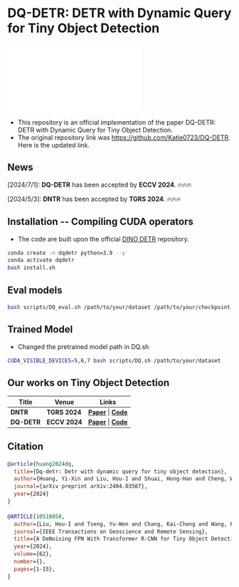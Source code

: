 # DQ-DETR: DETR with Dynamic Query for Tiny Object Detection

![method](./figure/model_final_V4.pdf)

* This repository is an official implementation of the paper DQ-DETR: DETR with Dynamic Query for Tiny Object Detection.
* The original repository link was https://github.com/Katie0723/DQ-DETR. Here is the updated link.


## News
[2024/7/1]: **DQ-DETR** has been accepted by **ECCV 2024**. 🔥🔥🔥

[2024/5/3]: **DNTR** has been accepted by **TGRS 2024**. 🔥🔥🔥


## Installation -- Compiling CUDA operators
* The code are built upon the official [DINO DETR](https://github.com/IDEA-Research/DINO) repository.

```sh
conda create -n dqdetr python=3.9 --y
conda activate dqdetr
bash install.sh
```

<!-- # bash scripts/DQ_eval.sh /nfs/home/hoiliu/dqdetr/weights/dqdetr_best305.pth -->
## Eval models
```sh
bash scripts/DQ_eval.sh /path/to/your/dataset /path/to/your/checkpoint
```

## Trained Model
* Changed the pretrained model path in DQ.sh
```sh
CUDA_VISIBLE_DEVICES=5,6,7 bash scripts/DQ.sh /path/to/your/dataset
```

## Our works on Tiny Object Detection 
| Title | Venue | Links |
|------|-------------|-------|
| **DNTR** | **TGRS 2024**  | [**Paper**](https://arxiv.org/abs/2406.05755) \| [**Code**](https://github.com/hoiliu-0801/DNTR) |  \| - | 
| **DQ-DETR**| **ECCV 2024** | [**Paper**](https://arxiv.org/abs/2404.03507)  \| [**Code**](https://github.com/hoiliu-0801/DQ-DETR) |  \| [**中文解读**](https://blog.csdn.net/athrunsunny/article/details/137994172) | 




## Citation
```bibtex
@article{huang2024dq,
  title={Dq-detr: Detr with dynamic query for tiny object detection},
  author={Huang, Yi-Xin and Liu, Hou-I and Shuai, Hong-Han and Cheng, Wen-Huang},
  journal={arXiv preprint arXiv:2404.03507},
  year={2024}
}

@ARTICLE{10518058,
  author={Liu, Hou-I and Tseng, Yu-Wen and Chang, Kai-Cheng and Wang, Pin-Jyun and Shuai, Hong-Han and Cheng, Wen-Huang},
  journal={IEEE Transactions on Geoscience and Remote Sensing}, 
  title={A DeNoising FPN With Transformer R-CNN for Tiny Object Detection}, 
  year={2024},
  volume={62},
  number={},
  pages={1-15},
}

